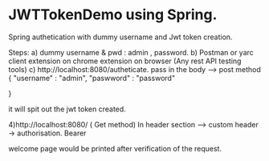 # JWTTokenDemo using Spring.

Spring authetication with dummy username and Jwt token creation.

Steps:
a)  dummy username & pwd : admin , password.
b) Postman or yarc client extension on chrome extension on browser (Any rest API testing tools)
c) http://localhost:8080/autheticate.  pass in the body --> post method
{
   "username" : "admin",
   "paswword" : "password"

}

it will spit out the jwt token created.

4)http://localhost:8080/ ( Get method)
In header section --> custom header -> authorisation.
Bearer <jwttoken>

welcome page would be printed after verification of the request.

